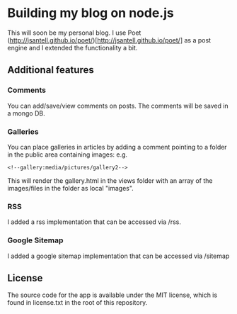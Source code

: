 # Building my blog on node.js

This will soon be my personal blog. I use Poet (http://jsantell.github.io/poet/)[http://jsantell.github.io/poet/] as a post engine
and I extended the functionality a bit.

## Additional features

### Comments
You can add/save/view comments on posts. The comments will be saved in a mongo DB.

### Galleries
You can place galleries in articles by adding a comment pointing to a folder in the public area containing images:
e.g.

    <!--gallery:media/pictures/gallery2-->

This will render the gallery.html in the views folder with an array of the images/files in the folder as local "images".

### RSS

I added a rss implementation that can be accessed via /rss.

### Google Sitemap

I added a google sitemap implementation that can be accessed via /sitemap

## License

The source code for the app is available under the MIT license, which is found in license.txt in the root
of this repository.